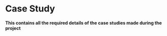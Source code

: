 # Case Study

#### This contains all the required details of the case studies made during the project